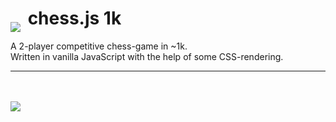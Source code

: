 # <img src="http://s4.postimg.org/u2q9xf3m1/chess_js_knight.gif" style="position: relative; max-width: 100%; top: 12px; margin-right: 5px;"/> chess.js 1k

A 2-player competitive chess-game in ~1k.<br>
Written in vanilla JavaScript with the help of some CSS-rendering.

___

<br><br>
<img src="http://s14.postimg.org/9wqugfow1/chess_js.gif" style="max-width:510px;">